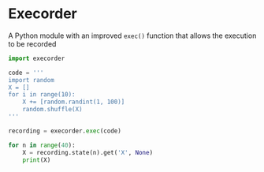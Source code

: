 # Execorder
A Python module with an improved `exec()` function that allows the execution to be recorded

```python
import execorder

code = '''
import random
X = []
for i in range(10):
    X += [random.randint(1, 100)]
    random.shuffle(X)
'''

recording = execorder.exec(code)

for n in range(40):
    X = recording.state(n).get('X', None)
    print(X)

```
